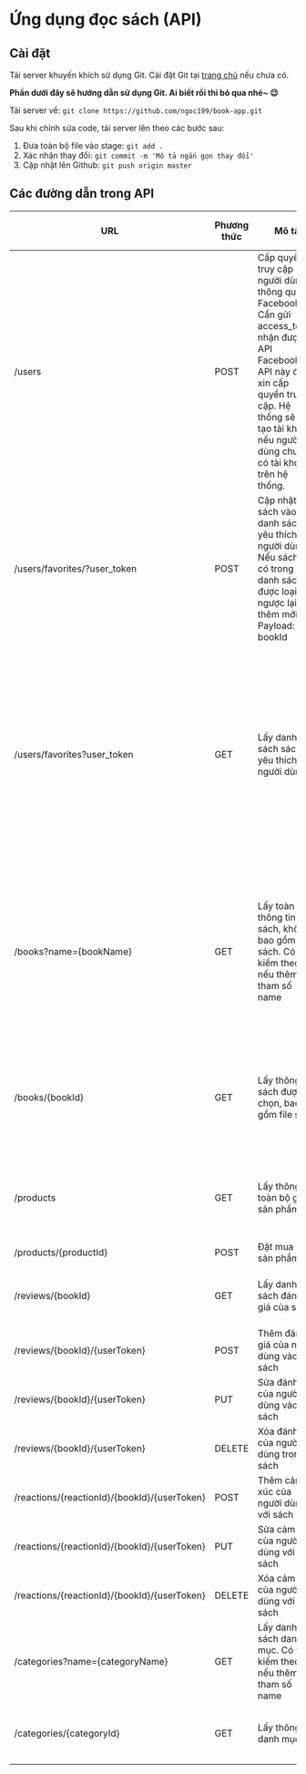 # Ứng dụng đọc sách (API)
## Cài đặt
Tải server khuyến khích sử dụng Git. Cài đặt Git tại [trang chủ](https://git-scm.com/downloads) nếu chưa có.

**Phần dưới đây sẽ hướng dẫn sử dụng Git. Ai biết rồi thì bỏ qua nhé~ :wink:**

Tải server về:
`git clone https://github.com/ngoc199/book-app.git`

Sau khi chỉnh sửa code, tải server lên theo các bước sau:
1. Đưa toàn bộ file vào stage:
`git add .`
2. Xác nhận thay đổi:
`git commit -m 'Mô tả ngắn gọn thay đổi'`
3. Cập nhật lên Github:
`git push origin master`

## Các đường dẫn trong API
| URL | Phương thức | Mô tả | Trả về (dạng JSON) | Hoàn thành |
|-|-|-|-|-|
| /users| POST | Cấp quyền truy cập người dùng thông qua Facebook. Cần gửi access_token nhận được từ API Facebook lên API này để xin cấp quyền truy cập. Hệ thống sẽ tự tạo tài khoản nếu người dùng chưa có tài khoản trên hệ thống. | JWT. Cần gắn mã này vào trong phần header ở trong mỗi request yêu cầu quyền truy cập. |:white_check_mark:  |
| /users/favorites/?user_token | POST | Cập nhật sách vào danh sách yêu thích của người dùng. Nếu sách đã có trong danh sách sẽ được loại bỏ, ngược lại thêm mới. Payload: bookId | Http Status |:white_check_mark:  |
| /users/favorites?user_token | GET | Lấy danh sách sách yêu thích của người dùng | Danh sách các thông tin sách được lưu bởi người dùng gồm, tên, số lượt thích, không thích, mô tả ngắn gọn, ảnh bìa |:white_check_mark:  |
| /books?name={bookName} | GET | Lấy toàn bộ thông tin sách, không bao gồm file sách. Có tìm kiếm theo tên nếu thêm tham số name | Danh sách các thông tin sách gồm, tên, số lượt thích, không thích, mô tả ngắn gọn, ảnh bìa |:white_check_mark:  |
| /books/{bookId} | GET | Lấy thông tin sách được chọn, bao gồm file sách | Thông tin chi tiết của sách như trên bao gồm cả file sách |:white_check_mark:  |
| /products | GET | Lấy thông tin toàn bộ gói sản phẩm | Danh sách thông tin chi tiết các gói sản phẩm |:black_square_button:  |
| /products/{productId} | POST | Đặt mua gói sản phẩm | boolean |:black_square_button:  |
| /reviews/{bookId} | GET | Lấy danh sách đánh giá của sách | Danh sách đánh giá của sách |:black_square_button:  |
| /reviews/{bookId}/{userToken} | POST | Thêm đánh giá của người dùng vào sách | boolean |:black_square_button:  |
| /reviews/{bookId}/{userToken} | PUT | Sửa đánh giá của người dùng vào sách | boolean |:black_square_button:  |
| /reviews/{bookId}/{userToken} | DELETE | Xóa đánh giá của người dùng trong sách | boolean |:black_square_button:  |
| /reactions/{reactionId}/{bookId}/{userToken} | POST | Thêm cảm xúc của người dùng với sách | boolean |:black_square_button:  |
| /reactions/{reactionId}/{bookId}/{userToken} | PUT | Sửa cảm xúc của người dùng với sách | boolean |:black_square_button:  |
| /reactions/{reactionId}/{bookId}/{userToken} | DELETE | Xóa cảm xúc của người dùng với sách | boolean |:black_square_button:  |
| /categories?name={categoryName} | GET | Lấy danh sách danh mục. Có tìm kiếm theo tên nếu thêm tham số name | Danh sách thông tin danh mục |:black_square_button:  |
| /categories/{categoryId} | GET | Lấy thông tin danh mục | Thông tin chi tiết danh mục |:black_square_button:  |